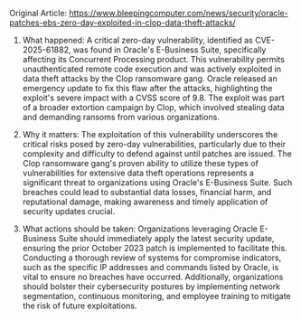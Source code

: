 Original Article: https://www.bleepingcomputer.com/news/security/oracle-patches-ebs-zero-day-exploited-in-clop-data-theft-attacks/

1) What happened: A critical zero-day vulnerability, identified as CVE-2025-61882, was found in Oracle's E-Business Suite, specifically affecting its Concurrent Processing product. This vulnerability permits unauthenticated remote code execution and was actively exploited in data theft attacks by the Clop ransomware gang. Oracle released an emergency update to fix this flaw after the attacks, highlighting the exploit's severe impact with a CVSS score of 9.8. The exploit was part of a broader extortion campaign by Clop, which involved stealing data and demanding ransoms from various organizations.

2) Why it matters: The exploitation of this vulnerability underscores the critical risks posed by zero-day vulnerabilities, particularly due to their complexity and difficulty to defend against until patches are issued. The Clop ransomware gang's proven ability to utilize these types of vulnerabilities for extensive data theft operations represents a significant threat to organizations using Oracle's E-Business Suite. Such breaches could lead to substantial data losses, financial harm, and reputational damage, making awareness and timely application of security updates crucial.

3) What actions should be taken: Organizations leveraging Oracle E-Business Suite should immediately apply the latest security update, ensuring the prior October 2023 patch is implemented to facilitate this. Conducting a thorough review of systems for compromise indicators, such as the specific IP addresses and commands listed by Oracle, is vital to ensure no breaches have occurred. Additionally, organizations should bolster their cybersecurity postures by implementing network segmentation, continuous monitoring, and employee training to mitigate the risk of future exploitations.